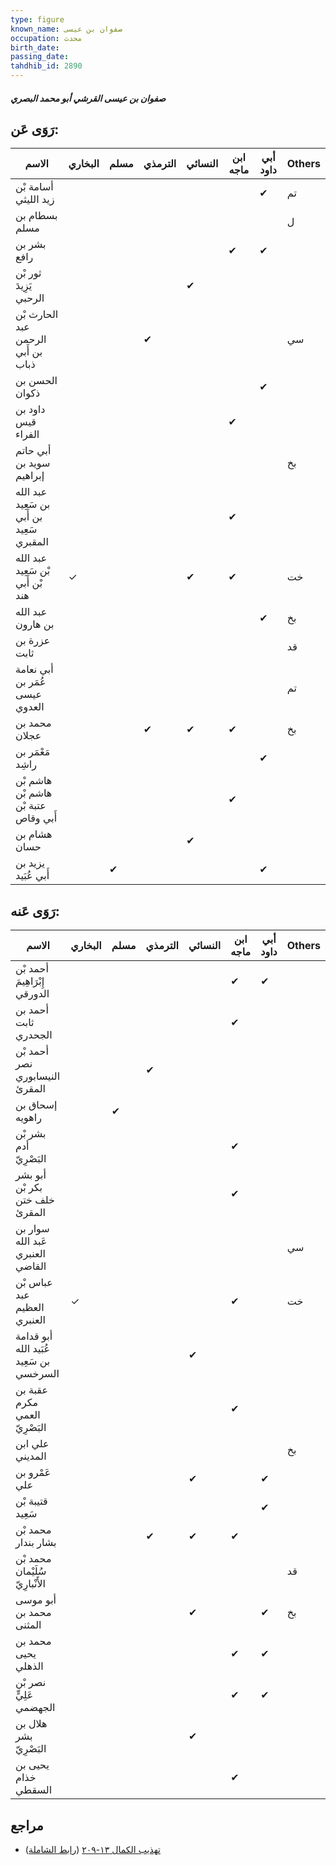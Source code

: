 ```yaml
---
type: figure
known_name: صفوان بن عيسى
occupation: محدث
birth_date:
passing_date:
tahdhib_id: 2890
---
```

##### صفوان بن عيسى القرشي أبو محمد البصري

## رَوَى عَن:
| الاسم                                     | البخاري | مسلم | الترمذي | النسائي | ابن ماجه | أبي داود | Others |
| ----------------------------------------- | ------- | ---- | ------- | ------- | -------- | -------- | ------ |
| أسامة بْن زيد الليثي                      |         |      |         |         |          | ✔        | تم     |
| بسطام بن مسلم                             |         |      |         |         |          |          | ل      |
| بشر بن رافع                               |         |      |         |         | ✔        | ✔        |        |
| ثور بْن يَزِيدَ الرحبي                    |         |      |         | ✔       |          |          |        |
| الحارث بْن عبد الرحمن بن أَبي ذباب        |         |      | ✔       |         |          |          | سي     |
| الحسن بن ذكوان                            |         |      |         |         |          | ✔        |        |
| داود بن قيس الفراء                        |         |      |         |         | ✔        |          |        |
| أبي حاتم سويد بن إبراهيم                  |         |      |         |         |          |          | بخ     |
| عبد الله بن سَعِيد بن أَبي سَعِيد المقبري |         |      |         |         | ✔        |          |        |
| عبد الله بْن سَعِيد بْن أَبي هند          | ✓       |      |         | ✔       | ✔        |          | خت     |
| عبد الله بن هارون                         |         |      |         |         |          | ✔        | بخ     |
| عزرة بن ثابت                              |         |      |         |         |          |          | قد     |
| أبي نعامة عُمَر بن عيسى العدوي            |         |      |         |         |          |          | تم     |
| محمد بن عجلان                             |         |      | ✔       | ✔       | ✔        |          | بخ     |
| مَعْمَر بن راشِد                          |         |      |         |         |          | ✔        |        |
| هاشم بْن هاشم بْن عتبة بْن أَبي وقاص      |         |      |         |         | ✔        |          |        |
| هشام بن حسان                              |         |      |         | ✔       |          |          |        |
| يزيد بن أَبي عُبَيد                       |         | ✔    |         |         |          | ✔        |        |
## رَوَى عَنه:
| الاسم                                   | البخاري | مسلم | الترمذي | النسائي | ابن ماجه | أبي داود | Others |
| --------------------------------------- | ------- | ---- | ------- | ------- | -------- | -------- | ------ |
| أحمد بْن إِبْرَاهِيمَ الدورقي           |         |      |         |         | ✔        | ✔        |        |
| أحمد بن ثابت الجحدري                    |         |      |         |         | ✔        |          |        |
| أحمد بْن نصر النيسابوري المقرئ          |         |      | ✔       |         |          |          |        |
| إسحاق بن راهويه                         |         | ✔    |         |         |          |          |        |
| بشر بْن أدم البَصْرِيّ                  |         |      |         |         | ✔        |          |        |
| أبو بشر بكر بْن خلف ختن المقرئ          |         |      |         |         | ✔        |          |        |
| سوار بن عَبد الله العنبري القاضي        |         |      |         |         |          |          | سي     |
| عباس بْن عبد العظيم العنبري             | ✓       |      |         |         | ✔        |          | خت     |
| أبو قدامة عُبَيد الله بن سَعِيد السرخسي |         |      |         | ✔       |          |          |        |
| عقبة بن مكرم العمي البَصْرِيّ           |         |      |         |         | ✔        |          |        |
| علي ابن المديني                         |         |      |         |         |          |          | بخ     |
| عَمْرو بن علي                           |         |      |         | ✔       |          | ✔        |        |
| قتيبة بْن سَعِيد                        |         |      |         |         |          | ✔        |        |
| محمد بْن بشار بندار                     |         |      | ✔       | ✔       | ✔        |          |        |
| محمد بْن سُلَيْمان الأَنْبارِيّ         |         |      |         |         |          |          | قد     |
| أبو موسى محمد بن المثنى                 |         |      |         | ✔       |          | ✔        | بخ     |
| محمد بن يحيى الذهلي                     |         |      |         |         | ✔        | ✔        |        |
| نصر بْن عَلِيٍّ الجهضمي                 |         |      |         |         | ✔        | ✔        |        |
| هلال بن بشر البَصْرِيّ                  |         |      |         | ✔       |          |          |        |
| يحيى بن خذام السقطي                     |         |      |         |         | ✔        |          |        |
## مراجع
- [تهذيب الكمال ١٣-٢٠٩](obsidian://open?vault=Tahdhib-al-Kamal&file=Figures/٢٨٩٠-صفوان%20بن%20عيسى%20القرشي%20أبو%20محمد%20البصري) ([رابط الشاملة](https://shamela.ws/book/3722/6590))